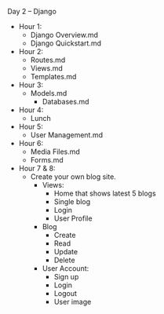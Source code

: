Day 2 – Django

-   Hour 1:
    -   Django Overview.md
    -   Django Quickstart.md
-   Hour 2:
    -   Routes.md
    -   Views.md
    -   Templates.md
-   Hour 3:
    -   Models.md
        -   Databases.md
-   Hour 4:
    -   Lunch
-   Hour 5:
    -   User Management.md
-   Hour 6:
    -   Media Files.md
    -   Forms.md
-   Hour 7 & 8:
    -   Create your own blog site.
        -   Views:
            -   Home that shows latest 5 blogs
            -   Single blog
            -   Login
            -   User Profile
        -   Blog
            -   Create
            -   Read
            -   Update
            -   Delete
        -   User Account:
            -   Sign up
            -   Login
            -   Logout
            -   User image

